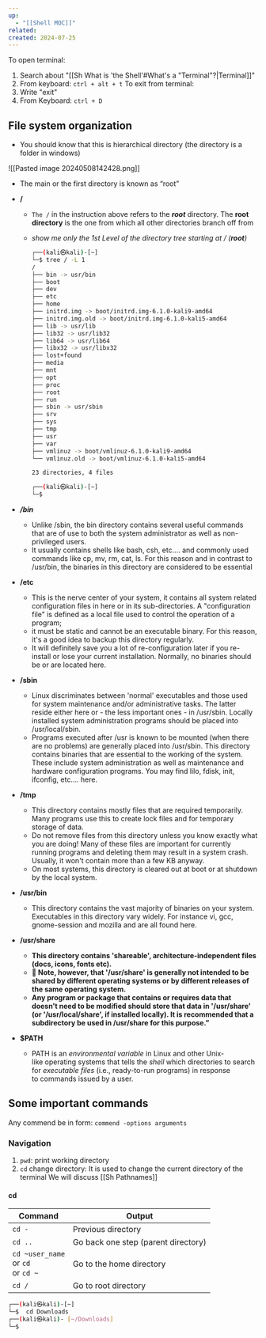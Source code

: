 ```yaml
---
up:
  - "[[Shell MOC]]"
related: 
created: 2024-07-25
---
```


To open terminal: 
1. Search about "[[Sh What is 'the Shell'#What's a "Terminal"?|Terminal]]"
2. From keyboard: `ctrl + alt + t`
To exit from terminal:
1. Write "exit"
2. From Keyboard: `ctrl + D`
## File system organization
- You should know that this is hierarchical directory (the directory is a folder in windows)

![[Pasted image 20240508142428.png]]
- The main or the first directory is known as “root”

- **/**
    
    - `The /` in the instruction above refers to the _**root**_ directory. The **root directory** is the one from which all other directories branch off from
        
    - _show me only the 1st Level of the directory tree starting at / (**root**)_
        
        ```bash
        ┌──(kali㉿kali)-[~]
        └─$ tree / -L 1
        /
        ├── bin -> usr/bin
        ├── boot
        ├── dev
        ├── etc
        ├── home
        ├── initrd.img -> boot/initrd.img-6.1.0-kali9-amd64
        ├── initrd.img.old -> boot/initrd.img-6.1.0-kali5-amd64
        ├── lib -> usr/lib
        ├── lib32 -> usr/lib32
        ├── lib64 -> usr/lib64
        ├── libx32 -> usr/libx32
        ├── lost+found
        ├── media
        ├── mnt
        ├── opt
        ├── proc
        ├── root
        ├── run
        ├── sbin -> usr/sbin
        ├── srv
        ├── sys
        ├── tmp
        ├── usr
        ├── var
        ├── vmlinuz -> boot/vmlinuz-6.1.0-kali9-amd64
        └── vmlinuz.old -> boot/vmlinuz-6.1.0-kali5-amd64
        
        23 directories, 4 files
        
        ┌──(kali㉿kali)-[~]
        └─$
        ```
- _**/bin**_
    
    - Unlike /sbin, the bin directory contains several useful commands that are of use to both the system administrator as well as non-privileged users.
    - It usually contains shells like bash, csh, etc.... and commonly used commands like cp, mv, rm, cat, ls. For this reason and in contrast to /usr/bin, the binaries in this directory are considered to be essential
- **/etc**
    
    - This is the nerve center of your system, it contains all system related configuration files in here or in its sub-directories. A "configuration file" is defined as a local file used to control the operation of a program;
    - it must be static and cannot be an executable binary. For this reason, it's a good idea to backup this directory regularly.
    - It will definitely save you a lot of re-configuration later if you re-install or lose your current installation. Normally, no binaries should be or are located here.
- **/sbin**
    
    - Linux discriminates between 'normal' executables and those used for system maintenance and/or administrative tasks. The latter reside either here or - the less important ones - in /usr/sbin. Locally installed system administration programs should be placed into /usr/local/sbin.
    - Programs executed after /usr is known to be mounted (when there are no problems) are generally placed into /usr/sbin. This directory contains binaries that are essential to the working of the system. These include system administration as well as maintenance and hardware configuration programs. You may find lilo, fdisk, init, ifconfig, etc.... here.
- **/tmp**
    
    - This directory contains mostly files that are required temporarily. Many programs use this to create lock files and for temporary storage of data.
    - Do not remove files from this directory unless you know exactly what you are doing! Many of these files are important for currently running programs and deleting them may result in a system crash. Usually, it won't contain more than a few KB anyway.
    - On most systems, this directory is cleared out at boot or at shutdown by the local system.
- **/usr/bin**
    
    - This directory contains the vast majority of binaries on your system. Executables in this directory vary widely. For instance vi, gcc, gnome-session and mozilla and are all found here.
- **/usr/share**
    
    - **This directory contains 'shareable', architecture-independent files (docs, icons, fonts etc).**
    - **📝 Note, however, that '/usr/share' is generally not intended to be shared by different operating systems or by different releases of the same operating system.**
    - **Any program or package that contains or requires data that doesn't need to be modified should store that data in '/usr/share' (or '/usr/local/share', if installed locally). It is recommended that a subdirectory be used in /usr/share for this purpose.”**
- **$PATH**
    
    - PATH is an _environmental variable_ in Linux and other Unix-like operating systems that tells the _shell_ which directories to search for _executable files_ (i.e., ready-to-run programs) in response to commands issued by a user.
## Some important commands
Any commend be in form: `commend -options arguments`
### Navigation
1. `pwd`: print working directory
2. `cd` change directory: It is used to change the current directory of the terminal
We will discuss [[Sh Pathnames]]
#### cd

| Command                                 | Output                               |
| --------------------------------------- | ------------------------------------ |
| `cd -`                                  | Previous directory                   |
| `cd ..`                                 | Go back one step  (parent directory) |
| `cd ~user_name`<br>or `cd`<br>or `cd ~` | Go to the home directory             |
| `cd /`                                  | Go to root directory                 |
```bash
┌──(kali㉿kali)-[~]
└─$  cd Downloads
┌──(kali㉿kali)- [~/Downloads]
└─$
```

